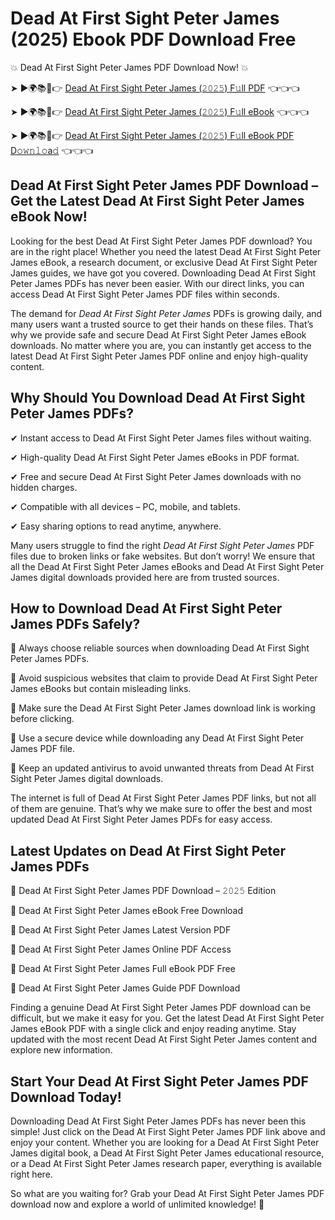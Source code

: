# Dead At First Sight Peter James (2025) Ebook PDF Download Free

💥 Dead At First Sight Peter James PDF Download Now! 💥

➤ ►🌍📚📱👉 [Dead At First Sight Peter James (𝟸𝟶𝟸𝟻) F𝚞ll PDF](https://getpdf.xyz/dead-at-first-sight-peter-james) 👈👈👈


➤ ►🌍📚📱👉 [Dead At First Sight Peter James (𝟸𝟶𝟸𝟻) F𝚞ll eBook](https://getpdf.xyz/dead-at-first-sight-peter-james) 👈👈👈


➤ ►🌍📚📱👉 [Dead At First Sight Peter James (𝟸𝟶𝟸𝟻) F𝚞ll eBook PDF D𝚘𝚠𝚗𝚕𝚘a𝚍](https://getpdf.xyz/dead-at-first-sight-peter-james) 👈👈👈


## Dead At First Sight Peter James PDF Download – Get the Latest Dead At First Sight Peter James eBook Now!

Looking for the best Dead At First Sight Peter James PDF download? You are in the right place! Whether you need the latest Dead At First Sight Peter James eBook, a research document, or exclusive Dead At First Sight Peter James guides, we have got you covered. Downloading Dead At First Sight Peter James PDFs has never been easier. With our direct links, you can access Dead At First Sight Peter James PDF files within seconds.

The demand for *Dead At First Sight Peter James* PDFs is growing daily, and many users want a trusted source to get their hands on these files. That’s why we provide safe and secure Dead At First Sight Peter James eBook downloads. No matter where you are, you can instantly get access to the latest Dead At First Sight Peter James PDF online and enjoy high-quality content.

## Why Should You Download Dead At First Sight Peter James PDFs?

✔ Instant access to Dead At First Sight Peter James files without waiting.

✔ High-quality Dead At First Sight Peter James eBooks in PDF format.

✔ Free and secure Dead At First Sight Peter James downloads with no hidden charges.

✔ Compatible with all devices – PC, mobile, and tablets.

✔ Easy sharing options to read anytime, anywhere.

Many users struggle to find the right *Dead At First Sight Peter James* PDF files due to broken links or fake websites. But don’t worry! We ensure that all the Dead At First Sight Peter James eBooks and Dead At First Sight Peter James digital downloads provided here are from trusted sources.

## How to Download Dead At First Sight Peter James PDFs Safely?

📌 Always choose reliable sources when downloading Dead At First Sight Peter James PDFs.

📌 Avoid suspicious websites that claim to provide Dead At First Sight Peter James eBooks but contain misleading links.

📌 Make sure the Dead At First Sight Peter James download link is working before clicking.

📌 Use a secure device while downloading any Dead At First Sight Peter James PDF file.

📌 Keep an updated antivirus to avoid unwanted threats from Dead At First Sight Peter James digital downloads.

The internet is full of Dead At First Sight Peter James PDF links, but not all of them are genuine. That’s why we make sure to offer the best and most updated Dead At First Sight Peter James PDFs for easy access.

## Latest Updates on Dead At First Sight Peter James PDFs

🔹 Dead At First Sight Peter James PDF Download – 𝟸𝟶𝟸𝟻 Edition

🔹 Dead At First Sight Peter James eBook Free Download

🔹 Dead At First Sight Peter James Latest Version PDF

🔹 Dead At First Sight Peter James Online PDF Access

🔹 Dead At First Sight Peter James Full eBook PDF Free

🔹 Dead At First Sight Peter James Guide PDF Download

Finding a genuine Dead At First Sight Peter James PDF download can be difficult, but we make it easy for you. Get the latest Dead At First Sight Peter James eBook PDF with a single click and enjoy reading anytime. Stay updated with the most recent Dead At First Sight Peter James content and explore new information.

## Start Your Dead At First Sight Peter James PDF Download Today!

Downloading Dead At First Sight Peter James PDFs has never been this simple! Just click on the Dead At First Sight Peter James PDF link above and enjoy your content. Whether you are looking for a Dead At First Sight Peter James digital book, a Dead At First Sight Peter James educational resource, or a Dead At First Sight Peter James research paper, everything is available right here.

So what are you waiting for? Grab your Dead At First Sight Peter James PDF download now and explore a world of unlimited knowledge! 🚀